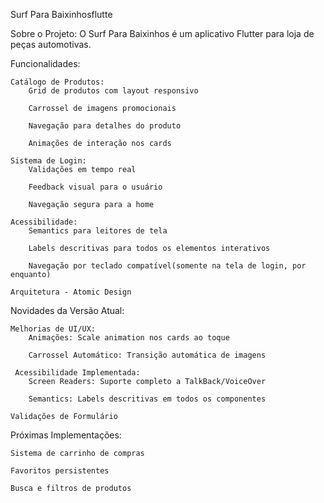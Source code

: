 Surf Para Baixinhosflutte

Sobre o Projeto:
    O Surf Para Baixinhos é um aplicativo Flutter para loja de peças automotivas.

Funcionalidades:

    Catálogo de Produtos:
        Grid de produtos com layout responsivo

        Carrossel de imagens promocionais

        Navegação para detalhes do produto

        Animações de interação nos cards
    
    Sistema de Login:
        Validações em tempo real

        Feedback visual para o usuário

        Navegação segura para a home
    
    Acessibilidade:
        Semantics para leitores de tela

        Labels descritivas para todos os elementos interativos

        Navegação por teclado compatível(somente na tela de login, por enquanto)
    
    Arquitetura - Atomic Design

Novidades da Versão Atual:

    Melhorias de UI/UX:
        Animações: Scale animation nos cards ao toque

        Carrossel Automático: Transição automática de imagens

     Acessibilidade Implementada:
        Screen Readers: Suporte completo a TalkBack/VoiceOver

        Semantics: Labels descritivas em todos os componentes
    
    Validações de Formulário

Próximas Implementações:

    Sistema de carrinho de compras

    Favoritos persistentes

    Busca e filtros de produtos